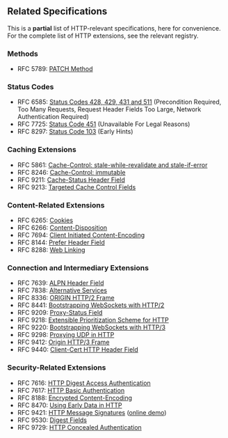 
## Related Specifications

This is a **partial** list of HTTP-relevant specifications, here for convenience. For the complete
list of HTTP extensions, see the relevant registry.

### Methods 

* RFC 5789: [PATCH Method](/specs/rfc5789.html)

### Status Codes

* RFC 6585: [Status Codes 428, 429, 431 and 511](/specs/rfc6585.html) (Precondition Required, Too Many Requests, Request Header Fields Too Large, Network Authentication Required)
* RFC 7725: [Status Code 451](/specs/rfc7725.html) (Unavailable For Legal Reasons)
* RFC 8297: [Status Code 103](/specs/rfc8297.html) (Early Hints)

### Caching Extensions

* RFC 5861: [Cache-Control: stale-while-revalidate and stale-if-error](/specs/rfc5861.html)
* RFC 8246: [Cache-Control: immutable](/specs/rfc8246.html)
* RFC 9211: [Cache-Status Header Field](/specs/rfc9211.html)
* RFC 9213: [Targeted Cache Control Fields](/specs/rfc9213.html)

### Content-Related Extensions

* RFC 6265: [Cookies](/specs/rfc6265.html)
* RFC 6266: [Content-Disposition](/specs/rfc6266.html)
* RFC 7694: [Client Initiated Content-Encoding](/specs/rfc7694.html)
* RFC 8144: [Prefer Header Field](/specs/rfc7240.html)
* RFC 8288: [Web Linking](/specs/rfc8288.html)

### Connection and Intermediary Extensions

* RFC 7639: [ALPN Header Field](/specs/rfc7639.html)
* RFC 7838: [Alternative Services](/specs/rfc7838.html)
* RFC 8336: [ORIGIN HTTP/2 Frame](/specs/rfc8336.html)
* RFC 8441: [Bootstrapping WebSockets with HTTP/2](/specs/rfc8441.html)
* RFC 9209: [Proxy-Status Field](/specs/rfc9209.html)
* RFC 9218: [Extensible Prioritization Scheme for HTTP](/specs/rfc9218.html)
* RFC 9220: [Bootstrapping WebSockets with HTTP/3](/specs/rfc9220.html)
* RFC 9298: [Proxying UDP in HTTP](https://www.rfc-editor.org/rfc/rfc9298)
* RFC 9412: [Origin HTTP/3 Frame](/specs/rfc9412.html)
* RFC 9440: [Client-Cert HTTP Header Field](/specs/rfc9440.html)

### Security-Related Extensions

* RFC 7616: [HTTP Digest Access Authentication](/specs/rfc7616.html)
* RFC 7617: [HTTP Basic Authentication](/specs/rfc7617.html)
* RFC 8188: [Encrypted Content-Encoding](/specs/rfc8188.html)
* RFC 8470: [Using Early Data in HTTP](/specs/rfc8470.html)
* RFC 9421: [HTTP Message Signatures](/specs/rfc9421.html) ([online demo](https://httpsig.org))
* RFC 9530: [Digest Fields](/specs/rfc9530.html)
* RFC 9729: [HTTP Concealed Authentication](/specs/rfc9729.html)
